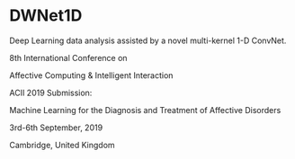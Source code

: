# DWNet1D
Deep Learning data analysis assisted by a novel multi-kernel 1-D ConvNet.


8th International Conference on

Affective Computing & Intelligent Interaction


ACII 2019 Submission:

Machine Learning for the Diagnosis and Treatment of Affective Disorders

3rd-6th September, 2019

Cambridge, United Kingdom
